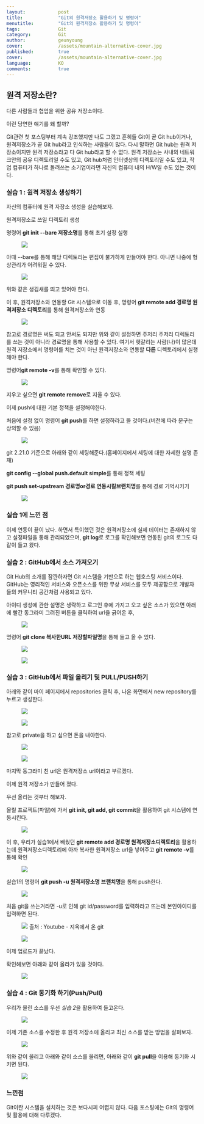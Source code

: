```yaml
---
layout:            post
title:             "Git의 원격저장소 활용하기 및 명령어"
menutitle:         "Git의 원격저장소 활용하기 및 명령어"
tags:              Git
category:          Git
author:            geunyoung
cover:             /assets/mountain-alternative-cover.jpg
published:         true
cover:             /assets/mountain-alternative-cover.jpg
language:          KO
comments:          true
---
```


## 원격 저장소란?

다른 사람들과 협업을 위한 공유 저장소이다.

이런 당연한 얘기를 왜 할까?

Git관련 첫 포스팅부터 계속 강조했지만 나도 그랬고 흔히들 Git이 곧 Git hub이거나, 원격저장소가 곧 Git hub라고 인식하는 사람들이 많다.
다시 말하면 Git hub는 원격 저장소이지만 원격 저장소라고 다 Git hub라고 할 수 없다.
원격 저장소는 사내의 네트워크안의 공유 디렉토리일 수도 있고, Git hub처럼 인터넷상의 디렉토리일 수도 있고, 작업 컴퓨터가 하나로 돌려쓰는 소기업이라면 자신의 컴퓨터 내의 H/W일 수도 있는 것이다.


### 실습 1 : 원격 저장소 생성하기

자신의 컴퓨터에 원격 자장소 생성을 실습해보자.


원격저장소로 쓰일 디렉토리 생성

명령어 **git init --bare 저장소명**를 통해 초기 설정 실행 

<aside>
<figure>
<img src="{{ "/media/img/Git/practice41.PNG" | absolute_url }}" />
</figure>
</aside>

아때 --bare를 통해 해당 디렉토리는 편집이 불가하게 만들어야 한다. 아니면 나중에 형상관리가 어려워질 수 있다.

<aside>
<figure>
<img src="{{ "/media/img/Git/practice42.PNG" | absolute_url }}" />
</figure>
</aside>

위와 같은 생김새를 띄고 있어야 한다.


이 후, 원격저장소와 연동할 Git 시스템으로 이동 후,
명령어 **git remote add 경로명 원격저장소 디렉토리**를 통해 원격저장소와 연동

<aside>
<figure>
<img src="{{ "/media/img/Git/practice43.PNG" | absolute_url }}" />
</figure>
</aside>

참고로 경로명은 써도 되고 안써도 되지만 위와 같이 설정하면 주저리 주저리 디렉토리를 쓰는 것이 아니라 경로명을 통해 사용할 수 있다.
여기서 헷갈리는 사람(나)이 많은데 원격 저장소에서 명령어를 치는 것이 아닌 원격저장소와 연동할 **다른** 디렉토리에서 실행해야 한다.

명령어**git remote -v**를 통해 확인할 수 있다.

<aside>
<figure>
<img src="{{ "/media/img/Git/practice44.PNG" | absolute_url }}" />
</figure>
</aside>

지우고 싶으면 **git remote remove**로 지울 수 있다.


이제 push에 대한 기본 정책을 설정해야한다.

처음에 설정 없이 명령어 **git push**를 하면 설정하라고 뜰 것이다.(버전에 따라 문구는 상의할 수 있음)

<aside>
<figure>
<img src="{{ "/media/img/Git/practice45.PNG" | absolute_url }}" />
</figure>
</aside>

git 2.21.0 기준으로 아래와 같이 세팅해준다.(홈페이지에서 세팅에 대한 자세한 설명 존재)

**git config --global push.default simple**를 통해 정책 세팅

**git push set-upstream 경로명or경로 연동시킬브랜치명**를 통해 경로 기억시키기

<aside>
<figure>
<img src="{{ "/media/img/Git/practice46.PNG" | absolute_url }}" />
</figure>
</aside>


### 실습 1에 느낀 점

이제 연동이 끝이 났다. 
하면서 특이했던 것은 원격저장소에 실제 데이터는 존재하지 않고 설정파일을 통해 관리되었으며, **git log**로 로그를 확인해보면 연동된 git의 로그도 다 같이 들고 왔다.


### 실습 2 : GitHub에서 소스 가져오기

Git Hub의 소개를 잠깐하자면 Git 시스템을 기반으로 하는 웹호스팅 서비스이다. GitHub는 영리적인 서비스와 오픈소스를 위한 무상 서비스를 모두 제공함으로 개발자들의 커뮤니티 공간처럼 사용되고 있다.

아이디 생성에 관한 설명은 생략하고 로그인 후에 가지고 오고 싶은 소스가 있으면 아래에 빨간 동그라미 그려진 버튼을 클릭하여 url을 긁어온 후,

<aside>
<figure>
<img src="{{ "/media/img/Git/practice47.PNG" | absolute_url }}" />
</figure>
</aside>

명령어 **git clone 복사한URL 저장할파일명**을 통해 들고 올 수 있다.

<aside>
<figure>
<img src="{{ "/media/img/Git/practice48.PNG" | absolute_url }}" />
</figure>
</aside>

<aside>
<figure>
<img src="{{ "/media/img/Git/practice49.PNG" | absolute_url }}" />
</figure>
</aside>


### 실습 3 : GitHub에서 파일 올리기 및 PULL/PUSH하기

아래와 같이 마이 페이지에서 repositories 클릭 후, 나온 화면에서 new repository를 누르고 생성한다.

<aside>
<figure>
<img src="{{ "/media/img/Git/practice50.PNG" | absolute_url }}" />
</figure>
</aside>

<aside>
<figure>
<img src="{{ "/media/img/Git/practice51.PNG" | absolute_url }}" />
</figure>
</aside>

참고로 private을 하고 싶으면 돈을 내야한다.

<aside>
<figure>
<img src="{{ "/media/img/Git/practice52.PNG" | absolute_url }}" />
</figure>
</aside>

<aside>
<figure>
<img src="{{ "/media/img/Git/practice53.PNG" | absolute_url }}" />
</figure>
</aside>

마지막 동그라미 친 url은 원격저장소 url이라고 부르겠다.

이제 원격 저장소가 만들어 졌다. 


우선 올리는 것부터 해보자.

올릴 프로젝트(파일)에 가서 **git init, git add, git commit**을 활용하여 git 시스템에 연동시킨다. 

<aside>
<figure>
<img src="{{ "/media/img/Git/practice54.PNG" | absolute_url }}" />
</figure>
</aside>

이 후, 우리가 실습1에서 배웠던 **git remote add 경로명 원격저장소디렉토리**을 활용하는데 원격저장소디렉토리에 아까 복사한 원격저장소 url을 넣어주고 **git remote -v**를 통해 확인

<aside>
<figure>
<img src="{{ "/media/img/Git/practice55.PNG" | absolute_url }}" />
</figure>
</aside>


실습1의 명령어 **git push -u 원격저장소명 브랜치명**을 통해 push한다.

<aside>
<figure>
<img src="{{ "/media/img/Git/practice56.PNG" | absolute_url }}" />
</figure>
</aside>

처음 git을 쓰는거라면 -u로 인해 git id/password를 입력하라고 뜨는데 본인아이디를 입력하면 된다. 

<aside>
<figure>
<img src="{{ "/media/img/Git/practice56.PNG" | absolute_url }}" />
<caption>출처 : Youtube - 지옥에서 온 git</caption>
</figure>
</aside>

<aside>
<figure>
<img src="{{ "/media/img/Git/practice57.PNG" | absolute_url }}" />
</figure>
</aside>

이제 업로드가 끝났다.

확인해보면 아래와 같이 올라가 있을 것이다.

<aside>
<figure>
<img src="{{ "/media/img/Git/practice58.PNG" | absolute_url }}" />
</figure>
</aside>


### 실습 4 : Git 동기화 하기(Push/Pull)

우리가 올린 소스를 우선 *실습 2*을 활용하여 들고온다.

<aside>
<figure>
<img src="{{ "/media/img/Git/practice59.PNG" | absolute_url }}" />
</figure>
</aside>

이제 기존 소스를 수정한 후 원격 저장소에 올리고 최신 소스를 받는 방법을 살펴보자.

<aside>
<figure>
<img src="{{ "/media/img/Git/practice60.PNG" | absolute_url }}" />
</figure>
</aside>

위와 같이 올리고 아래와 같이 소스를 올리면, 아래와 같이 **git pull**을 이용해 동기화 시키면 된다.

<aside>
<figure>
<img src="{{ "/media/img/Git/practice61.PNG" | absolute_url }}" />
</figure>
</aside>


### 느낀점

Git이란 시스템을 설치하는 것은 보다시피 어렵지 않다. 다음 포스팅에는 Git의 명령어 및 활용에 대해 다루겠다.


